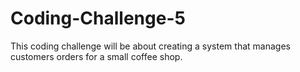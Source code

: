 # Coding-Challenge-5
This coding challenge will be about creating a system that manages customers orders for a small coffee shop.
